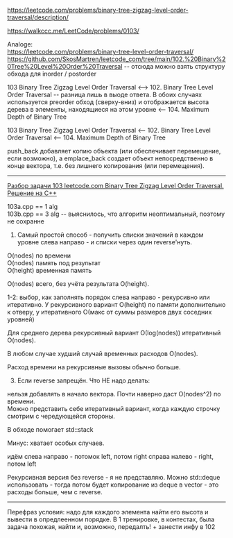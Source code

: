 https://leetcode.com/problems/binary-tree-zigzag-level-order-traversal/description/

https://walkccc.me/LeetCode/problems/0103/

Analoge:  
https://leetcode.com/problems/binary-tree-level-order-traversal/  
https://github.com/SkosMartren/leetcode_com/tree/main/102.%20Binary%20Tree%20Level%20Order%20Traversal -- отсюда можно взять структуру обхода для inorder / postorder

103 Binary Tree Zigzag Level Order Traversal <--> 102. Binary Tree Level Order Traversal -- разница лишь в выоде ответа. В обоих случаях используется preorder обход (сверху-вниз) и отображается высота дерева в элементы, находящиеся на этом уровне <-- 104. Maximum Depth of Binary Tree

103 Binary Tree Zigzag Level Order Traversal <-- 102. Binary Tree Level Order Traversal <-- 104. Maximum Depth of Binary Tree


push_back добавляет копию объекта (или обеспечивает перемещение, если возможно), а emplace_back создает объект непосредственно в конце вектора, т.е. без лишнего копирования (или перемещения).

____

[Разбор задачи 103 leetcode.com Binary Tree Zigzag Level Order Traversal. Решение на C++](https://www.youtube.com/watch?v=ULo9YFh6_DE&ab_channel=3.5%D0%B7%D0%B0%D0%B4%D0%B0%D1%87%D0%B8%D0%B2%D0%BD%D0%B5%D0%B4%D0%B5%D0%BB%D1%8E) 

103a.cpp == 1 alg  
103b.cpp == 3 alg -- выяснилось, что алгоритм неоптимальный, поэтому не сохранне  

1. Самый простой способ - получить списки значений в каждом уровне слева направо - и списки через один reverse'нуть.

O(nodes) по времени  
O(nodes) память под результат  
O(height) временная память  

O(nodes) всего, без учёта результата O(height).


1-2: выбор, как заполнять порядок слева направо - рекурсивно или итеративно. 
У рекурсивного вариант O(height) по памяти дополнительно к отверу, у 
итеративного O(макс от суммы размеров двух соседних уровней)

Для среднего дерева рекурсивный вариант О(log(nodes)) итеративный O(nodes).

В любом случае худший случай временных расходов O(nodes).

Расход времени на рекурсивные вызовы обычно больше.

3. Если reverse запрещён. Что НЕ надо делать:  

нельзя добавлять в начало вектора. Почти наверно даст O(nodes^2) по времени.  
Можно представить себе итеративный вариант, когда каждую строчку смотрим с чередующейся стороны.  

В обходе помогает std::stack

Минус: хватает особых случаев.

идём слева направо - потомок left, потом right справа налево - right, потом left

Рекурсивная версия без reverse - я не представляю. 
Можно std::deque использовать - тогда потом будет копирование из deque в vector - это расходы больше, чем с reverse.

____

Перефраз условия: надо для каждого элемента найти его высота и вывести в опредлеенном порядке. В 1 тренировке, в контестах, была задача похожая, найти и, возможно, передалть! + занести инфу в 102
